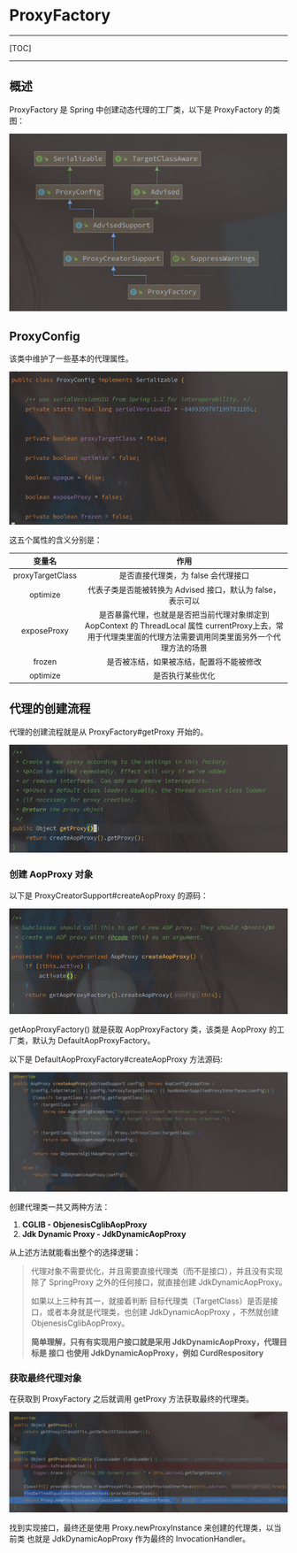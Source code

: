 # ProxyFactory

---

[TOC]

---

## 概述

ProxyFactory 是 Spring 中创建动态代理的工厂类，以下是 ProxyFactory 的类图：

<img src="../../../pic/image-20210307232919119.png" alt="image-20210307232919119" style="zoom:67%;" />



## ProxyConfig

该类中维护了一些基本的代理属性。

<img src="../../../pic/image-20210307233056966.png" alt="image-20210307233056966" style="zoom:67%;" />

这五个属性的含义分别是：

|      变量名      |                             作用                             |
| :--------------: | :----------------------------------------------------------: |
| proxyTargetClass |             是否直接代理类，为 false 会代理接口              |
|     optimize     | 代表子类是否能被转换为 Advised 接口，默认为 false，表示可以  |
|   exposeProxy    | 是否暴露代理，也就是是否把当前代理对象绑定到 AopContext 的 ThreadLocal 属性 currentProxy上去，常用于代理类里面的代理方法需要调用同类里面另外一个代理方法的场景 |
|      frozen      |           是否被冻结，如果被冻结，配置将不能被修改           |
|     optimize     |                       是否执行某些优化                       |



## 代理的创建流程

代理的创建流程就是从 ProxyFactory#getProxy 开始的。

<img src="../../../pic/image-20210307233632767.png" alt="image-20210307233632767" style="zoom:67%;" />

### 创建 AopProxy 对象

以下是 ProxyCreatorSupport#createAopProxy 的源码：

<img src="../../../pic/image-20210307233823035.png" alt="image-20210307233823035" style="zoom:67%;" />

getAopProxyFactory() 就是获取 AopProxyFactory 类，该类是 AopProxy 的工厂类，默认为 DefaultAopProxyFactory。

以下是 DefaultAopProxyFactory#createAopProxy 方法源码:

<img src="../../../pic/image-20210307234005228.png" alt="image-20210307234005228" style="zoom:67%;" />

创建代理类一共又两种方法：

1. **CGLIB - ObjenesisCglibAopProxy**
2. **Jdk Dynamic Proxy - JdkDynamicAopProxy**

从上述方法就能看出整个的选择逻辑：

>代理对象不需要优化，并且需要直接代理类（而不是接口），并且没有实现除了 SpringProxy 之外的任何接口，就直接创建 JdkDynamicAopProxy。
>
>如果以上三种有其一，就接着判断 目标代理类（TargetClass）是否是接口，或者本身就是代理类，也创建 JdkDynamicAopProxy ，不然就创建 ObjenesisCglibAopProxy。
>
>
>
>**简单理解，只有有实现用户接口就是采用 JdkDynamicAopProxy，代理目标是 接口 也使用 JdkDynamicAopProxy，例如 CurdRespository**



### 获取最终代理对象

在获取到 ProxyFactory 之后就调用 getProxy 方法获取最终的代理类。

<img src="../../../pic/image-20210307235518132.png" alt="image-20210307235518132" style="zoom:67%;" />

找到实现接口，最终还是使用 Proxy.newProxyInstance 来创建的代理类，以当前类 也就是 JdkDynamicAopProxy 作为最终的 InvocationHandler。